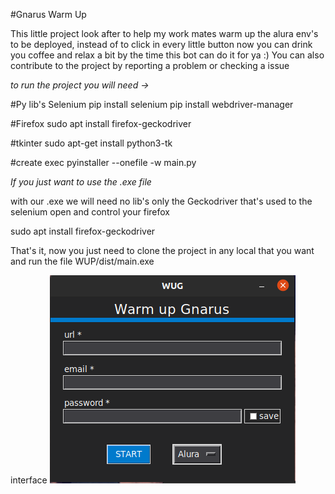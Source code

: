 #Gnarus Warm Up

This little project look after to help my work mates
warm up the alura env's to be deployed, instead of to click in every little button
now you can drink you coffee and relax a bit by the time this bot can do it for ya :)
You can also contribute to the project by reporting a problem or checking a issue

*to run the project you will need ->*

#Py lib's
Selenium
pip install selenium
pip install webdriver-manager

#Firefox
sudo apt install firefox-geckodriver

#tkinter
sudo apt-get install python3-tk

#create exec
pyinstaller --onefile -w main.py

*If you just want to use the .exe file*

with our .exe we will need no lib's
only the Geckodriver that's used to the selenium open and control your firefox

sudo apt install firefox-geckodriver

That's it, now you just need to clone the project in any local that you want and run the file WUP/dist/main.exe

interface
![alt text](https://github.com/FabianoCarregas/WUP/blob/master/dist/interfaceV01.png?raw=true)
